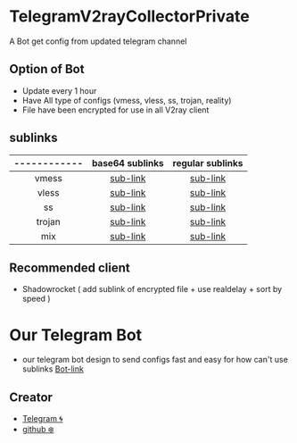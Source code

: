 # TelegramV2rayCollectorPrivate

A Bot get config from updated telegram channel

## Option of Bot
* Update every 1 hour
* Have All type of configs (vmess, vless, ss, trojan, reality)
* File have been encrypted for use in all V2ray client

## sublinks

<div align="left">

| ------------ | base64 sublinks | regular sublinks |
|:------------:|:--------------:|:---------------:|
| vmess | <a href="https://raw.githubusercontent.com/Kwinshadow/TelegramV2rayCollector/main/sublinks/b64vmess.txt">sub-link</a> | <a href="https://raw.githubusercontent.com/Kwinshadow/TelegramV2rayCollector/main/sublinks/vmess.txt">sub-link</a> |
| vless | <a href="https://raw.githubusercontent.com/Kwinshadow/TelegramV2rayCollector/main/sublinks/b64vless.txt">sub-link</a> | <a href="https://raw.githubusercontent.com/Kwinshadow/TelegramV2rayCollector/main/sublinks/vless.txt">sub-link</a> |
| ss | <a href="https://raw.githubusercontent.com/Kwinshadow/TelegramV2rayCollector/main/sublinks/b64ss.txt">sub-link</a> | <a href="https://raw.githubusercontent.com/Kwinshadow/TelegramV2rayCollector/main/sublinks/ss.txt">sub-link</a> |
| trojan | <a href="https://raw.githubusercontent.com/Kwinshadow/TelegramV2rayCollector/main/sublinks/b64trojan.txt">sub-link</a> | <a href="https://raw.githubusercontent.com/Kwinshadow/TelegramV2rayCollector/main/sublinks/trojan.txt">sub-link</a> |
| mix | <a href="https://raw.githubusercontent.com/Kwinshadow/TelegramV2rayCollector/main/sublinks/b64mix.txt">sub-link</a> | <a href="https://raw.githubusercontent.com/Kwinshadow/TelegramV2rayCollector/main/sublinks/b64mix.txt">sub-link</a> |

</div>

## Recommended client
* Shadowrocket ( add sublink of encrypted file + use realdelay + sort by speed )

# Our Telegram Bot
* our telegram bot design to send configs fast and easy for how can't use sublinks <a href="https://t.me/RwinV2raybot">Bot-link</a>

## Creator
* <a href="https://t.me/notrwinshadow">Telegram 🌀</a>
* <a href="https://github.com/Kwinshadow/">github ❄️</a>
